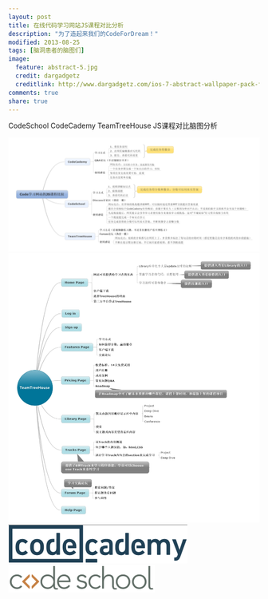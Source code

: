 ```yaml
---
layout: post
title: 在线代码学习网站JS课程对比分析
description: "为了造起来我们的CodeForDream！"
modified: 2013-08-25
tags: [脑洞患者的脑图们]
image:
  feature: abstract-5.jpg
  credit: dargadgetz
  creditlink: http://www.dargadgetz.com/ios-7-abstract-wallpaper-pack-for-iphone-5-and-ipod-touch-retina/
comments: true
share: true
---
```

CodeSchool CodeCademy TeamTreeHouse JS课程对比脑图分析

<div>
    <img src="/images/blog/2014-02-08-Mind-Map-For-Codefordream/Code%E5%AD%A6%E4%B9%A0%E7%BD%91%E7%AB%99%E7%9A%84JS%E8%AF%BE%E7%A8%8B%E6%AF%94%E8%BE%83-%E7%AB%9E%E5%93%81%E5%88%86%E6%9E%90.jpg"/>
</div>

<div height="100px">
    <a href="http://teamtreehouse.com/"><img src="/images/blog/2014-02-08-Mind-Map-For-Codefordream/TeamTreeHouse%E7%BD%91%E7%AB%99%E5%88%86%E6%9E%90.jpg"/></a>
    <a href="http://www.codecademy.com/"><img src="/images/blog/2014-02-08-Mind-Map-For-Codefordream/codecademy.png"/></a>
    <a href="https://www.codeschool.com/"><img src="/images/blog/2014-02-08-Mind-Map-For-Codefordream/codeschool.png"/></a>
</div>